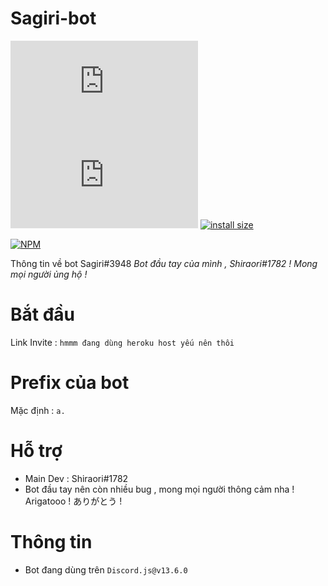 # Sagiri-bot
[![npm](https://img.shields.io/npm/v/discord.js)](https://www.npmjs.com/package/discord.js)
[![npm](https://img.shields.io/npm/dt/discord.js)](https://www.npmjs.com/package/discord.js)
[![install size](https://packagephobia.com/badge?p=discord.js)](https://packagephobia.com/result?p=discord.js)

[![NPM](https://nodei.co/npm/discord.js.png)](https://nodei.co/npm/discord.js/)


Thông tin về bot Sagiri#3948 
*Bot đầu tay của mình , Shiraori#1782 ! Mong mọi người ủng hộ !*
# Bắt đầu
Link Invite : `hmmm đang dùng heroku host yếu nên thôi`
# Prefix của bot
Mặc định : `a.`
# Hỗ trợ
- Main Dev : Shiraori#1782
- Bot đầu tay nên còn nhiều bug , mong mọi người thông cảm nha ! Arigatooo ! ありがとう !
# Thông tin
- Bot đang dùng trên `Discord.js@v13.6.0`
